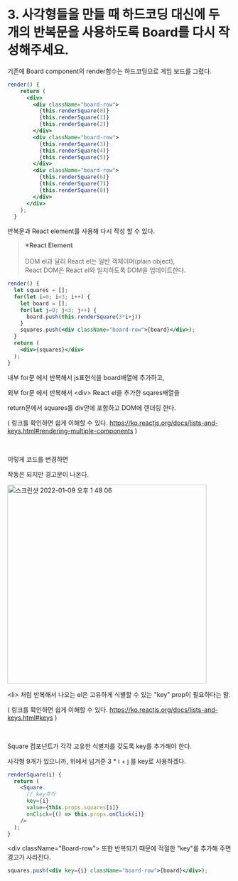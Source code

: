 # 3. 사각형들을 만들 때 하드코딩 대신에 두 개의 반복문을 사용하도록 Board를 다시 작성해주세요.

기존에 Board component의 render함수는 하드코딩으로 게임 보드를 그렸다.
```jsx
render() {
    return (
      <div>
        <div className="board-row">
          {this.renderSquare(0)}
          {this.renderSquare(1)}
          {this.renderSquare(2)}
        </div>
        <div className="board-row">
          {this.renderSquare(3)}
          {this.renderSquare(4)}
          {this.renderSquare(5)}
        </div>
        <div className="board-row">
          {this.renderSquare(6)}
          {this.renderSquare(7)}
          {this.renderSquare(8)}
        </div>
      </div>
    );
  }
```

반복문과 React element를 사용해 다시 작성 할 수 있다.

> <b>*React Element</b><br><br>
> DOM el과 달리 React el는 일반 객체이며(plain object),<br>
> React DOM은 React el와 일치하도록 DOM을 업데이트한다.

```jsx
render() {
  let squares = [];
  for(let i=0; i<3; i++) {
    let board = [];
    for(let j=0; j<3; j++) {
      board.push(this.renderSquare(3*i+j))
    }
    squares.push(<div className="board-row">{board}</div>);
  }
  return (
    <div>{squares}</div>
  );
}
```
내부 for문 에서 반복해서 js표현식을 board배열에 추가하고,

외부 for문 에서 반복해서 \<div> React el을 추가한 sqares배열을

return문에서 squares를 div안에 포함하고 DOM에 렌더링 한다.

( 링크를 확인하면 쉽게 이해할 수 있다. https://ko.reactjs.org/docs/lists-and-keys.html#rendering-multiple-components )

<br>

이렇게 코드를 변경하면

작동은 되지만 경고문이 나온다.

<img width="448" alt="스크린샷 2022-01-09 오후 1 48 06" src="https://user-images.githubusercontent.com/74036731/148669898-302cd916-0aae-40d3-bf01-8c4a803ef1d8.png">

<br>

\<li> 처럼 반복해서 나오는 el은 고유하게 식별할 수 있는 "key" prop이 필요하다는 말.

( 링크를 확인하면 쉽게 이해할 수 있다. https://ko.reactjs.org/docs/lists-and-keys.html#keys )

<br>

Square 컴포넌트가 각각 고유한 식별자를 갖도록 key를 추가해야 한다.

사각형 9개가 있으니까, 위에서 넘겨준 3 * i + j 를 key로 사용하겠다.

```jsx
renderSquare(i) {
  return (
    <Square
      // key추가
      key={i}
      value={this.props.squares[i]}
      onClick={() => this.props.onClick(i)}
    />
  );
}
```
\<div className="Board-row"></div> 또한 반복되기 때문에 적절한 "key"를 추가해 주면 경고가 사라진다.
```jsx
squares.push(<div key={i} className="board-row">{board}</div>);
```


